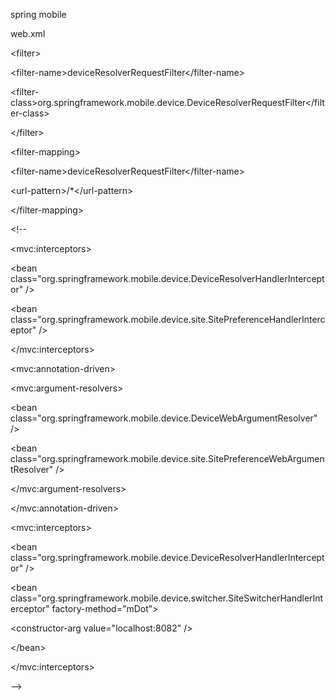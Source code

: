 spring mobile

web.xml

&lt;filter&gt;

&lt;filter-name&gt;deviceResolverRequestFilter&lt;\/filter-name&gt;

&lt;filter-class&gt;org.springframework.mobile.device.DeviceResolverRequestFilter&lt;\/filter-class&gt;

&lt;\/filter&gt;

&lt;filter-mapping&gt;

&lt;filter-name&gt;deviceResolverRequestFilter&lt;\/filter-name&gt;

&lt;url-pattern&gt;\/\*&lt;\/url-pattern&gt;

&lt;\/filter-mapping&gt;



&lt;!-- 

&lt;mvc:interceptors&gt;

&lt;bean class="org.springframework.mobile.device.DeviceResolverHandlerInterceptor" \/&gt;

&lt;bean class="org.springframework.mobile.device.site.SitePreferenceHandlerInterceptor" \/&gt;

&lt;\/mvc:interceptors&gt;

&lt;mvc:annotation-driven&gt;

&lt;mvc:argument-resolvers&gt;

&lt;bean class="org.springframework.mobile.device.DeviceWebArgumentResolver" \/&gt;

&lt;bean class="org.springframework.mobile.device.site.SitePreferenceWebArgumentResolver" \/&gt;

&lt;\/mvc:argument-resolvers&gt;

&lt;\/mvc:annotation-driven&gt;

&lt;mvc:interceptors&gt;

&lt;bean class="org.springframework.mobile.device.DeviceResolverHandlerInterceptor" \/&gt;

&lt;bean class="org.springframework.mobile.device.switcher.SiteSwitcherHandlerInterceptor" factory-method="mDot"&gt;

&lt;constructor-arg value="localhost:8082" \/&gt;

&lt;\/bean&gt;

&lt;\/mvc:interceptors&gt;

--&gt;

